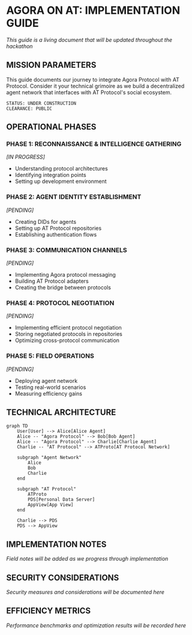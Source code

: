 # AGORA ON AT: IMPLEMENTATION GUIDE

*This guide is a living document that will be updated throughout the hackathon*

## MISSION PARAMETERS

This guide documents our journey to integrate Agora Protocol with AT Protocol. Consider it your technical grimoire as we build a decentralized agent network that interfaces with AT Protocol's social ecosystem.

```
STATUS: UNDER CONSTRUCTION
CLEARANCE: PUBLIC
```

## OPERATIONAL PHASES

### PHASE 1: RECONNAISSANCE & INTELLIGENCE GATHERING 
*[IN PROGRESS]*

- Understanding protocol architectures
- Identifying integration points
- Setting up development environment

### PHASE 2: AGENT IDENTITY ESTABLISHMENT
*[PENDING]*

- Creating DIDs for agents
- Setting up AT Protocol repositories
- Establishing authentication flows

### PHASE 3: COMMUNICATION CHANNELS
*[PENDING]*

- Implementing Agora protocol messaging
- Building AT Protocol adapters
- Creating the bridge between protocols

### PHASE 4: PROTOCOL NEGOTIATION
*[PENDING]*

- Implementing efficient protocol negotiation
- Storing negotiated protocols in repositories
- Optimizing cross-protocol communication

### PHASE 5: FIELD OPERATIONS
*[PENDING]*

- Deploying agent network
- Testing real-world scenarios
- Measuring efficiency gains

## TECHNICAL ARCHITECTURE

```mermaid
graph TD
    User[User] --> Alice[Alice Agent]
    Alice -- "Agora Protocol" --> Bob[Bob Agent]
    Alice -- "Agora Protocol" --> Charlie[Charlie Agent]
    Charlie -- "AT Protocol" --> ATProto[AT Protocol Network]
    
    subgraph "Agent Network"
        Alice
        Bob
        Charlie
    end
    
    subgraph "AT Protocol"
        ATProto
        PDS[Personal Data Server]
        AppView[App View]
    end
    
    Charlie --> PDS
    PDS --> AppView
```

## IMPLEMENTATION NOTES

*Field notes will be added as we progress through implementation*

## SECURITY CONSIDERATIONS

*Security measures and considerations will be documented here*

## EFFICIENCY METRICS

*Performance benchmarks and optimization results will be recorded here*
